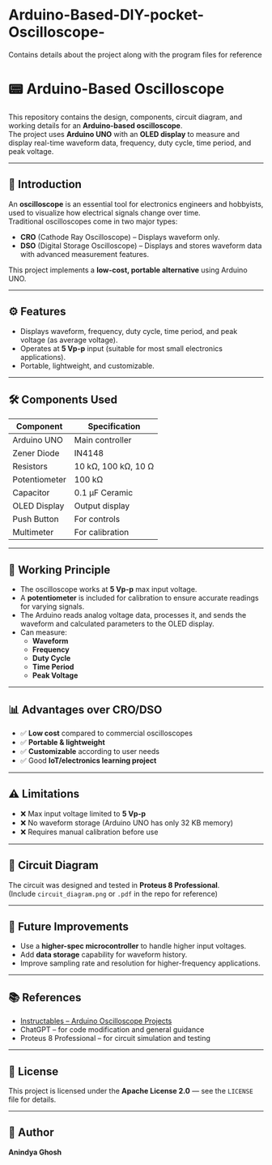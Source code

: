# Arduino-Based-DIY-pocket-Oscilloscope-
Contains details about the project along with the program files for reference


# 📟 Arduino-Based Oscilloscope

This repository contains the design, components, circuit diagram, and working details for an **Arduino-based oscilloscope**.  
The project uses **Arduino UNO** with an **OLED display** to measure and display real-time waveform data, frequency, duty cycle, time period, and peak voltage.

---

## 📖 Introduction

An **oscilloscope** is an essential tool for electronics engineers and hobbyists, used to visualize how electrical signals change over time.  
Traditional oscilloscopes come in two major types:
- **CRO** (Cathode Ray Oscilloscope) – Displays waveform only.
- **DSO** (Digital Storage Oscilloscope) – Displays and stores waveform data with advanced measurement features.

This project implements a **low-cost, portable alternative** using Arduino UNO.

---

## ⚙️ Features

- Displays waveform, frequency, duty cycle, time period, and peak voltage (as average voltage).
- Operates at **5 Vp-p** input (suitable for most small electronics applications).
- Portable, lightweight, and customizable.

---

## 🛠 Components Used

| Component            | Specification           |
|----------------------|-------------------------|
| Arduino UNO          | Main controller         |
| Zener Diode          | IN4148                  |
| Resistors            | 10 kΩ, 100 kΩ, 10 Ω     |
| Potentiometer        | 100 kΩ                  |
| Capacitor            | 0.1 μF Ceramic          |
| OLED Display         | Output display          |
| Push Button          | For controls            |
| Multimeter           | For calibration         |

---

## 🔌 Working Principle

- The oscilloscope works at **5 Vp-p** max input voltage.
- A **potentiometer** is included for calibration to ensure accurate readings for varying signals.
- The Arduino reads analog voltage data, processes it, and sends the waveform and calculated parameters to the OLED display.
- Can measure:
  - **Waveform**
  - **Frequency**
  - **Duty Cycle**
  - **Time Period**
  - **Peak Voltage**

---

## 📊 Advantages over CRO/DSO

- ✅ **Low cost** compared to commercial oscilloscopes
- ✅ **Portable & lightweight**
- ✅ **Customizable** according to user needs
- ✅ Good **IoT/electronics learning project**

---

## ⚠️ Limitations

- ❌ Max input voltage limited to **5 Vp-p**
- ❌ No waveform storage (Arduino UNO has only 32 KB memory)
- ❌ Requires manual calibration before use

---

## 📐 Circuit Diagram

The circuit was designed and tested in **Proteus 8 Professional**.  
(Include `circuit_diagram.png` or `.pdf` in the repo for reference)

---

## 🚀 Future Improvements

- Use a **higher-spec microcontroller** to handle higher input voltages.
- Add **data storage** capability for waveform history.
- Improve sampling rate and resolution for higher-frequency applications.

---

## 📚 References

- [Instructables – Arduino Oscilloscope Projects](https://www.instructables.com/)
- ChatGPT – for code modification and general guidance
- Proteus 8 Professional – for circuit simulation and testing

---

## 📜 License

This project is licensed under the **Apache License 2.0** — see the `LICENSE` file for details.

---

## 👤 Author

**Anindya Ghosh**
